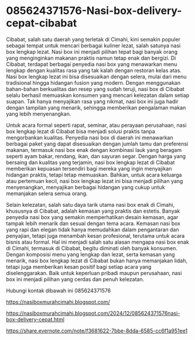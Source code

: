 # 085624371576-Nasi-box-delivery-cepat-cibabat
Cibabat, salah satu daerah yang terletak di Cimahi, kini semakin populer sebagai tempat untuk mencari berbagai kuliner lezat, salah satunya nasi box lengkap lezat. Nasi box ini menjadi pilihan tepat bagi banyak orang yang menginginkan makanan praktis namun tetap enak dan bergizi. Di Cibabat, terdapat berbagai penyedia nasi box yang menawarkan menu lengkap dengan kualitas rasa yang tak kalah dengan restoran kelas atas. Nasi box lengkap lezat ini bisa disesuaikan dengan selera, mulai dari menu tradisional hingga hidangan fusion yang modern. Dengan menggunakan bahan-bahan berkualitas dan resep yang sudah teruji, nasi box di Cibabat selalu berhasil memuaskan konsumen yang mencari kelezatan dalam setiap suapan. Tak hanya menyajikan rasa yang nikmat, nasi box ini juga hadir dengan tampilan yang menarik, sehingga memberikan pengalaman makan yang lebih menyenangkan.

Untuk acara formal seperti rapat, seminar, atau perayaan perusahaan, nasi box lengkap lezat di Cibabat bisa menjadi solusi praktis tanpa mengorbankan kualitas. Penyedia nasi box di daerah ini menawarkan berbagai paket yang dapat disesuaikan dengan jumlah tamu dan preferensi makanan, termasuk nasi box enak dengan kombinasi lauk yang beragam seperti ayam bakar, rendang, ikan, dan sayuran segar. Dengan harga yang bersaing dan kualitas yang terjamin, nasi box lengkap lezat di Cibabat memberikan kepuasan tersendiri bagi mereka yang ingin menyajikan hidangan praktis, tetapi tetap memuaskan. Bahkan, untuk acara keluarga atau pertemuan kecil, nasi box lengkap lezat ini bisa menjadi pilihan yang menyenangkan, menyajikan berbagai hidangan yang cukup untuk memanjakan selera semua orang.

Selain kelezatan, salah satu daya tarik utama nasi box enak di Cimahi, khususnya di Cibabat, adalah kemasan yang praktis dan estetis. Banyak penyedia nasi box yang semakin memperhatikan desain kemasan, agar tampak lebih menarik dan sesuai dengan tema acara. Kemasan nasi box yang rapi dan elegan tidak hanya memudahkan dalam pengantaran dan penyajian, tetapi juga menambah kesan profesional, terutama untuk acara bisnis atau formal. Hal ini menjadi salah satu alasan mengapa nasi box enak di Cimahi, termasuk di Cibabat, begitu diminati oleh banyak konsumen. Dengan komposisi menu yang lengkap dan lezat, serta kemasan yang menarik, nasi box lengkap lezat di Cibabat bukan hanya memanjakan lidah, tetapi juga memberikan kesan positif bagi setiap acara yang diselenggarakan. Baik untuk keperluan pribadi maupun perusahaan, nasi box ini menjadi pilihan yang cerdas dan penuh kelezatan.

Hubungi kontak dibawah ini
085624371576

https://nasiboxmurahcimahi.blogspot.com/

 https://nasiboxmurahcimahi.blogspot.com/2024/12/085624371576nasi-box-delivery-cepat.html

https://share.evernote.com/note/f3681622-7bbe-8dda-6585-cc6f1a951ee1

